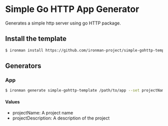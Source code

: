 # Simple Go HTTP App Generator

Generates a simple http server using go HTTP package.


## Install the template

```sh
$ ironman install https://github.com/ironman-project/simple-gohttp-template.git
```


## Generators

### App

 ```sh
 $ ironman generate simple-gohttp-template /path/to/app --set projectName="Some project name",projectDescription="Some project description"
 ```

 #### Values

 * projectName: A project name
 * projectDescription: A description of the project

 
  